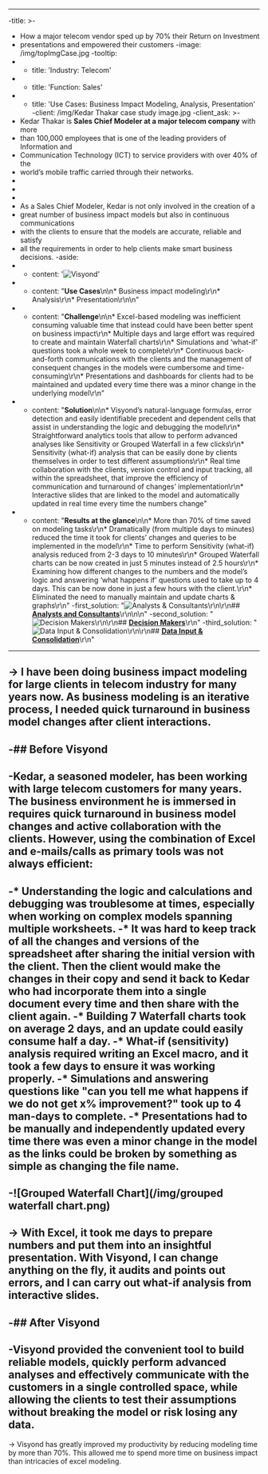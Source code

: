 ----
-title: >-
-  How a major telecom vendor sped up by 70% their Return on Investment
-  presentations and empowered their customers
-image: /img/topImgCase.jpg
-tooltip:
-  - title: 'Industry: Telecom'
-  - title: 'Function: Sales'
-  - title: 'Use Cases: Business Impact Modeling, Analysis, Presentation'
-client: /img/Kedar Thakar case study image.jpg
-client_ask: >-
-  Kedar Thakar is **Sales Chief Modeler at a major telecom company** with more
-  than 100,000 employees that is one of the leading providers of Information and
-  Communication Technology (ICT) to service providers with over 40% of the
-  world’s mobile traffic carried through their networks.
-
-
-
-  As a Sales Chief Modeler, Kedar is not only involved in the creation of a
-  great number of business impact models but also in continuous communications
-  with the clients to ensure that the models are accurate, reliable and satisfy
-  all the requirements in order to help clients make smart business decisions.
-aside:
-  - content: '![Visyond](/img/logo_color.png)'
-  - content: "**Use Cases**\n\n* Business impact modeling\r\n* Analysis\r\n* Presentation\r\n\n"
-  - content: "**Challenge**\n\n* Excel-based modeling was inefficient consuming valuable time that instead could have been better spent on business impact\r\n* Multiple days and large effort was required to create and maintain Waterfall charts\r\n* Simulations and ‘what-if’ questions took a whole week to complete\r\n* Continuous back-and-forth communications with the clients and the management of consequent changes in the models were cumbersome and time-consuming\r\n* Presentations and dashboards for clients had to be maintained and updated every time there was a minor change in the underlying model\r\n"
-  - content: "**Solution**\n\n* Visyond’s natural-language formulas, error detection and easily identifiable precedent and dependent cells that assist in understanding the logic and debugging the model\r\n* Straightforward analytics tools that allow to perform advanced analyses like Sensitivity or Grouped Waterfall in a few clicks\r\n* Sensitivity (what-if) analysis that can be easily done by clients themselves in order to test different assumptions\r\n* Real time collaboration with the clients, version control and input tracking, all within the spreadsheet, that improve the efficiency of communication and turnaround of changes’ implementation\r\n* Interactive slides that are linked to the model and automatically updated in real time every time the numbers change"
-  - content: "**Results at the glance**\n\n* More than 70% of time saved on modeling tasks\r\n* Dramatically (from multiple days to minutes) reduced the time it took for clients’ changes and queries to be implemented in the model\r\n* Time to perform Sensitivity (what-if) analysis reduced from 2-3 days to 10 minutes\r\n* Grouped Waterfall charts can be now created in just 5 minutes instead of 2.5 hours\r\n* Examining how different changes to the numbers and the model’s logic and answering ‘what happens if’ questions used to take up to 4 days. This can be now done in just a few hours with the client.\r\n* Eliminated the need to manually maintain and update charts & graphs\r\n"
-first_solution: "![Analysts & Consultants](/img/feature-icons-v1_03.png)\r\n\r\n## [**Analysts and Consultants**](https://visyond.com/solutions_analysts_consultants)\r\n\n\n"
-second_solution: "![Decision Makers](/img/feature-icons-v1_25.png)\r\n\r\n## [**Decision Makers**](https://visyond.com/solutions_roles_decision-makers)\r\n"
-third_solution: "![Data Input & Consolidation](/img/feature-icons-v1_13.png)\r\n\r\n## [**Data Input & Consolidation**](https://visyond.com/solutions_data-entry-consolidation)\r\n"
----
-> I have been doing business impact modeling for large clients in telecom industry for many years now. As business modeling is an iterative process, I needed quick turnaround in business model changes after client interactions.
-
-## Before Visyond
-
-Kedar, a seasoned modeler, has been working with large telecom customers for many years. The business environment he is immersed in requires quick turnaround in business model changes and active collaboration with the clients. However, using the combination of Excel and e-mails/calls as primary tools was not always efficient:
-
-* Understanding the logic and calculations and debugging was troublesome at times, especially when working on complex models spanning multiple worksheets.
-* It was hard to keep track of all the changes and versions of the spreadsheet after sharing the initial version with the client. Then the client would make the changes in their copy and send it back to Kedar who had incorporate them into a single document every time and then share with the client again.
-* Building 7 Waterfall charts took on average 2 days, and an update could easily consume half a day.
-* What-if (sensitivity) analysis required writing an Excel macro, and it took a few days to ensure it was working properly.
-* Simulations and answering questions like "can you tell me what happens if we do not get x% improvement?" took up to 4 man-days to complete.
-* Presentations had to be manually and independently updated every time there was even a minor change in the model as the links could be broken by something as simple as changing the file name.
-
-![Grouped Waterfall Chart](/img/grouped waterfall chart.png)
-
-> With Excel, it took me days to prepare numbers and put them into an insightful presentation. With Visyond, I can change anything on the fly, it audits and points out errors, and I can carry out what-if analysis from interactive slides.
-
-## After Visyond
-
-Visyond provided the convenient tool to build reliable models, quickly perform advanced analyses and effectively communicate with the customers in a single controlled space, while allowing the clients to test their assumptions without breaking the model or risk losing any data.
-
-> Visyond has greatly improved my productivity by reducing modeling time by more than 70%. This allowed me to spend more time on business impact than intricacies of excel modeling.
